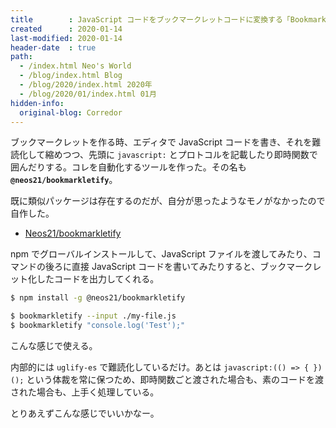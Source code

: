 ```yaml
---
title        : JavaScript コードをブックマークレットコードに変換する「Bookmarkletify」を作った
created      : 2020-01-14
last-modified: 2020-01-14
header-date  : true
path:
  - /index.html Neo's World
  - /blog/index.html Blog
  - /blog/2020/index.html 2020年
  - /blog/2020/01/index.html 01月
hidden-info:
  original-blog: Corredor
---
```


ブックマークレットを作る時、エディタで JavaScript コードを書き、それを難読化して縮めつつ、先頭に `javascript:` とプロトコルを記載したり即時関数で囲んだりする。コレを自動化するツールを作った。その名も **`@neos21/bookmarkletify`**。

既に類似パッケージは存在するのだが、自分が思ったようなモノがなかったので自作した。

- [Neos21/bookmarkletify](https://github.com/Neos21/bookmarkletify)

npm でグローバルインストールして、JavaScript ファイルを渡してみたり、コマンドの後ろに直接 JavaScript コードを書いてみたりすると、ブックマークレット化したコードを出力してくれる。

```bash
$ npm install -g @neos21/bookmarkletify

$ bookmarkletify --input ./my-file.js
$ bookmarkletify "console.log('Test');"
```

こんな感じで使える。

内部的には `uglify-es` で難読化しているだけ。あとは `javascript:(() => { })();` という体裁を常に保つため、即時関数ごと渡された場合も、素のコードを渡された場合も、上手く処理している。

とりあえずこんな感じでいいかなー。
